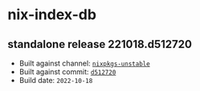 # nix-index-db
## standalone release 221018.d512720
- Built against channel: [`nixpkgs-unstable`](https://github.com/nixos/nixpkgs/tree/nixpkgs-unstable)
- Built against commit: [`d512720`](https://github.com/NixOS/nixpkgs/commit/d512720a35aca0a1d4fde6575bd79081abc6a6e7)
- Build date: `2022-10-18`
